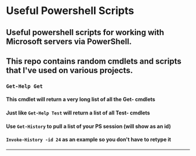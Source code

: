 # Useful Powershell Scripts

## Useful powershell scripts for working with Microsoft servers via PowerShell.

## This repo contains random cmdlets and scripts that I've used on various projects.

### `Get-Help Get`
#### This cmdlet will return a very long list of all the Get- cmdlets
#### Just like `Get-Help Test` will return a list of all Test- cmdlets
#### Use `Get-History` to pull a list of your PS session (will show as an id)
#### `Invoke-History -id 24` as an example so you don't have to retype it

------------------
